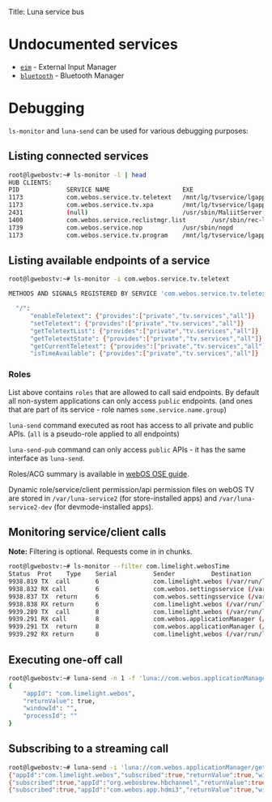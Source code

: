 Title: Luna service bus

# Undocumented services
* [`eim`]({filename}/pages/luna/eim.md) - External Input Manager
* [`bluetooth`]({filename}/pages/luna/bluetooth.md) - Bluetooth Manager

# Debugging
`ls-monitor` and `luna-send` can be used for various debugging purposes:

## Listing connected services
```sh
root@lgwebostv:~# ls-monitor -l | head
HUB CLIENTS:
PID             SERVICE NAME                    EXE                                     TYPE                    UNIQUE NAME
1173            com.webos.service.tv.teletext   /mnt/lg/tvservice/lgapp/tvservice       static                  /var/run/ls2/WFrhTp
1173            com.webos.service.tv.xpa        /mnt/lg/tvservice/lgapp/tvservice       static                  /var/run/ls2/QVmATO
2431            (null)                          /usr/sbin/MaliitServer                  unknown/client only     /var/run/ls2/SyKJDP
1400            com.webos.service.reclistmgr.list       /usr/sbin/rec-listmgr                   static                  /var/run/ls2/EpBqmE
1739            com.webos.service.nop           /usr/sbin/nopd                          static                  /var/run/ls2/PcgemZ
1173            com.webos.service.tv.program    /mnt/lg/tvservice/lgapp/tvservice       static                  /var/run/ls2/3Evy1i
```

## Listing available endpoints of a service
```sh
root@lgwebostv:~# ls-monitor -i com.webos.service.tv.teletext

METHODS AND SIGNALS REGISTERED BY SERVICE 'com.webos.service.tv.teletext' WITH UNIQUE NAME '/var/run/ls2/WFrhTp' AT HUB

  "/":
      "enableTeletext": {"provides":["private","tv.services","all"]}
      "setTeletext": {"provides":["private","tv.services","all"]}
      "getTeletextList": {"provides":["private","tv.services","all"]}
      "getTeletextState": {"provides":["private","tv.services","all"]}
      "getCurrentTeletext": {"provides":["private","tv.services","all"]}
      "isTimeAvailable": {"provides":["private","tv.services","all"]}
```

### Roles
List above contains `roles` that are allowed to call said endpoints. By default
all non-system applications can only access `public` endpoints. (and ones that
are part of its service - role names `some.service.name.group`)

`luna-send` command executed as root has access to all private and public APIs.
(`all` is a pseudo-role applied to all endpoints)

`luna-send-pub` command can only access `public` APIs - it has the same
interface as `luna-send`.

Roles/ACG summary is available in [webOS OSE
guide](https://www.webosose.org/docs/guides/development/configuration-files/acg-usage-guide/).

Dynamic role/service/client permission/api permission files on webOS TV are
stored in `/var/luna-service2` (for store-installed apps) and
`/var/luna-service2-dev` (for devmode-installed apps).

## Monitoring service/client calls
**Note:** Filtering is optional. Requests come in in chunks.

```sh
root@lgwebostv:~# ls-monitor --filter com.limelight.webosTime
Status  Prot    Type    Serial          Sender          Destination             Method                                  Payload
9938.819 TX  call       6               com.limelight.webos (/var/run/ls2/ttfuG6)       com.webos.settingsservice (/var/run/ls2/PwqnAM)         (null)          //getSystemSettings     «{"key": "localeInfo"}»
9938.832 RX call        6               com.webos.settingsservice (/var/run/ls2/PwqnAM) com.limelight.webos (/var/run/ls2/ttfuG6)               (null)          //getSystemSettings     «{"key": "localeInfo"}»
9938.837 TX  return     6               com.webos.settingsservice (/var/run/ls2/PwqnAM)         com.limelight.webos (/var/run/ls2/ttfuG6)       «{ "settings": { "localeInfo": { "clock": "locale", "keyboards": [ "en" ], "locales": { "AUD": "pl-PL", "AUD2": "en-GB", "FMT": "en-GB", "NLP": "pl-PL", "STT": "pl-PL", "TV": "en-GB", "UI": "en-GB" }, "timezone": "" } }, "subscribed": false, "method": "getSystemSettings", "returnValue": true }»
9938.838 RX return      6               com.limelight.webos (/var/run/ls2/ttfuG6)               com.webos.settingsservice (/var/run/ls2/PwqnAM) «{ "settings": { "localeInfo": { "clock": "locale", "keyboards": [ "en" ], "locales": { "AUD": "pl-PL", "AUD2": "en-GB", "FMT": "en-GB", "NLP": "pl-PL", "STT": "pl-PL", "TV": "en-GB", "UI": "en-GB" }, "timezone": "" } }, "subscribed": false, "method": "getSystemSettings", "returnValue": true }»
9939.289 TX  call       8               com.limelight.webos (/var/run/ls2/ttfuG6)       com.webos.applicationManager (/var/run/ls2/7PqtsE)              (null)          //registerNativeApp     «{"id" : "com.limelight.webos"}»
9939.291 RX call        8               com.webos.applicationManager (/var/run/ls2/7PqtsE)      com.limelight.webos (/var/run/ls2/ttfuG6)               (null)          //registerNativeApp     «{"id" : "com.limelight.webos"}»
9939.291 TX  return     8               com.webos.applicationManager (/var/run/ls2/7PqtsE)              com.limelight.webos (/var/run/ls2/ttfuG6)       «{"message":"registered","returnValue":true}»
9939.292 RX return      8               com.limelight.webos (/var/run/ls2/ttfuG6)               com.webos.applicationManager (/var/run/ls2/7PqtsE)      «{"message":"registered","returnValue":true}»
```

## Executing one-off call
```sh
root@lgwebostv:~# luna-send -n 1 -f 'luna://com.webos.applicationManager/getForegroundAppInfo' '{}'
{
    "appId": "com.limelight.webos",
    "returnValue": true,
    "windowId": "",
    "processId": ""
}
```

## Subscribing to a streaming call
```sh
root@lgwebostv:~# luna-send -i 'luna://com.webos.applicationManager/getForegroundAppInfo' '{"subscribe":true}'
{"appId":"com.limelight.webos","subscribed":true,"returnValue":true,"windowId":"","processId":""}
{"subscribed":true,"appId":"org.webosbrew.hbchannel","returnValue":true,"windowId":"","processId":""}
{"subscribed":true,"appId":"com.webos.app.hdmi3","returnValue":true,"windowId":"","processId":""}
```
